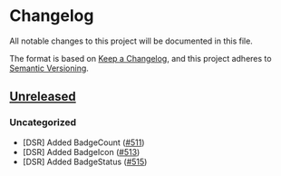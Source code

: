 # Changelog

All notable changes to this project will be documented in this file.

The format is based on [Keep a Changelog](https://keepachangelog.com/en/1.0.0/),
and this project adheres to [Semantic Versioning](https://semver.org/spec/v2.0.0.html).

## [Unreleased]

### Uncategorized

- [DSR] Added BadgeCount ([#511](https://github.com/MetaMask/metamask-design-system/pull/511))
- [DSR] Added BadgeIcon ([#513](https://github.com/MetaMask/metamask-design-system/pull/513))
- [DSR] Added BadgeStatus ([#515](https://github.com/MetaMask/metamask-design-system/pull/515))

[Unreleased]: https://github.com/MetaMask/metamask-design-system/
